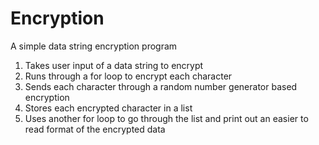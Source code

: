 # Encryption
A simple data string encryption program

1. Takes user input of a data string to encrypt
2. Runs through a for loop to encrypt each character
3. Sends each character through a random number generator based encryption
4. Stores each encrypted character in a list
5. Uses another for loop to go through the list and print out an easier to read format of the encrypted data
